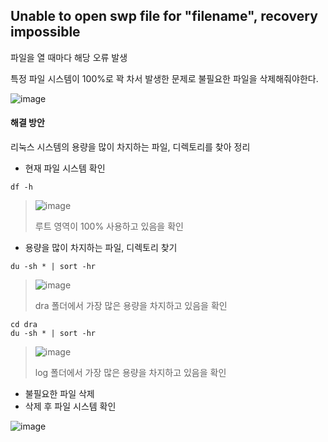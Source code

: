 ## Unable to open swp file for "filename", recovery impossible
파일을 열 때마다 해당 오류 발생

특정 파일 시스템이 100%로 꽉 차서 발생한 문제로 불필요한 파일을 삭제해줘야한다.

![image](https://user-images.githubusercontent.com/64197428/139016409-9e614e91-7004-41c1-8022-b8da9a82c459.png)
#### 해결 방안
리눅스 시스템의 용량을 많이 차지하는 파일, 디렉토리를 찾아 정리
- 현재 파일 시스템 확인
```
df -h
```
> ![image](https://user-images.githubusercontent.com/64197428/139016892-1ca4dfe4-f5b9-449a-984f-15aeb0bc103b.png)
> 
> 루트 영역이 100% 사용하고 있음을 확인
- 용량을 많이 차지하는 파일, 디렉토리 찾기
```
du -sh * | sort -hr
```
> ![image](https://user-images.githubusercontent.com/64197428/139017435-49d89d3a-2177-4862-ad7a-817d9288600f.png)
> 
> dra 폴더에서 가장 많은 용량을 차지하고 있음을 확인
```
cd dra
du -sh * | sort -hr
```
> ![image](https://user-images.githubusercontent.com/64197428/139017773-04936145-6f83-4df7-a5e5-2439880ff066.png)
> 
> log 폴더에서 가장 많은 용량을 차지하고 있음을 확인

- 불필요한 파일 삭제
- 삭제 후 파일 시스템 확인

![image](https://user-images.githubusercontent.com/64197428/139018158-ff8416e9-a1cc-460c-b744-a01fcdf1a602.png)
